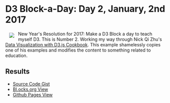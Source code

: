 # D3 Block-a-Day: Day 2, January, 2nd 2017

<a href="https://dbetebenner.github.io/D3_01022017/"><img src="https://gist.githubusercontent.com/dbetebenner/b9fd5200827c6057180aea837d1b6002/raw/e51e274391b63b4a01f7bed9f462f9887e0ba228/thumbnail.png" align="left" hspace="12" vspace="5"></a>

New Year's Resolution for 2017: Make a D3 Block a day to teach myself D3. This is Number 2. Working my way
through Nick Qi Zhu's [Data Visualization with D3.js Cookbook](https://www.amazon.com/Data-Visualization-D3-js-Cookbook-Nick/dp/178216216X).
This example shamelessly copies one of his examples and modifies the content to something related to education.


## Results

* [Source Code Gist](https://gist.github.com/dbetebenner/b9fd5200827c6057180aea837d1b6002)
* [Bl.ocks.org View](http://bl.ocks.org/dbetebenner/b9fd5200827c6057180aea837d1b6002)
* [Github Pages View](https://dbetebenner.github.io/D3_01022017/)
